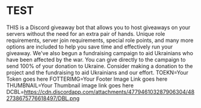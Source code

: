 # TEST
THIS is a Discord giveaway bot that allows you to host giveaways on your servers without the need for an extra pair of hands. Unique role requirements, server join requirements, special role points, and many more options are included to help you save time and effectively run your giveaway.  We've also begun a fundraising campaign to aid Ukrainians who have been affected by the war. You can give directly to the campaign to send 100% of your donation to Ukraine. Consider making a donation to the project and the fundraising to aid Ukrainians and our effort.
TOEKN=Your Token goes here
FOTTERIMG=Your Footer Image Link goes here
THUMBNAIL=Your Thumbnail image link goes here
DCBL=https://cdn.discordapp.com/attachments/477946103287906304/482738675776618497/DBL.png
